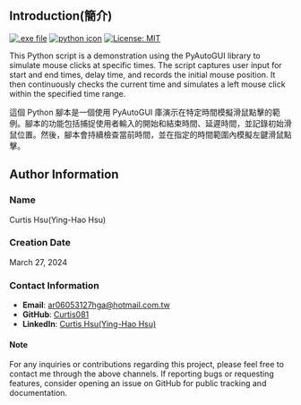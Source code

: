## Introduction(簡介)
<a href="https://github.com/Curtis081/mouse_automation/releases/download/v1.0.0/mouse_automation.zip"><img src="https://img.shields.io/badge/.EXE%20file-green.svg?logo=GitHub" alt=".exe file"></a>
<a href="https://www.python.org/"><img src="https://img.shields.io/badge/.Python-white.svg?logo=Python" alt="python icon"></a>
<a href="https://opensource.org/licenses/MIT"><img src="https://img.shields.io/badge/License-MIT-blue.svg" alt="License: MIT"></a>

This Python script is a demonstration using the PyAutoGUI library to simulate mouse clicks at specific times. The script captures user input for start and end times, delay time, and records the initial mouse position. It then continuously checks the current time and simulates a left mouse click within the specified time range.

這個 Python 腳本是一個使用 PyAutoGUI 庫演示在特定時間模擬滑鼠點擊的範例。腳本的功能包括捕捉使用者輸入的開始和結束時間、延遲時間，並記錄初始滑鼠位置。然後，腳本會持續檢查當前時間，並在指定的時間範圍內模擬左鍵滑鼠點擊。

## Author Information

### Name
Curtis Hsu(Ying-Hao Hsu)

### Creation Date
March 27, 2024

### Contact Information
- **Email**: ar06053127hga@hotmail.com.tw
- **GitHub**: [Curtis081](https://github.com/Curtis081)
- **LinkedIn**: [Curtis Hsu(Ying-Hao Hsu)](https://www.linkedin.com/in/yinghaohsu/)

#### Note
For any inquiries or contributions regarding this project, please feel free to contact me through the above channels. If reporting bugs or requesting features, consider opening an issue on GitHub for public tracking and documentation.
